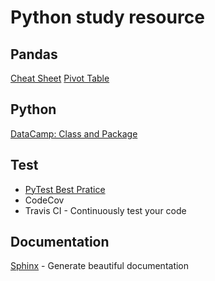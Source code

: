 # Python study resource

## Pandas 
[Cheat Sheet](https://pandas.pydata.org/Pandas_Cheat_Sheet.pdf)
[Pivot Table](https://pbpython.com/pandas-pivot-table-explained.html)

## Python
[DataCamp: Class and Package](https://campus.datacamp.com/courses/software-engineering-for-data-scientists-in-python)

## Test

* [PyTest Best Pratice](https://docs.pytest.org/en/stable/goodpractices.html#test-discovery)
* CodeCov
* Travis CI - Continuously test your code


## Documentation
[Sphinx](https://www.sphinx-doc.org/en/master/) - Generate beautiful documentation
